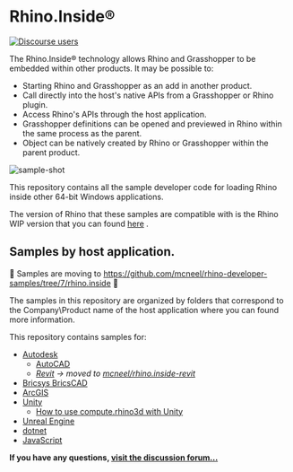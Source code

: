 # Rhino.Inside®

[![Discourse users](https://img.shields.io/discourse/https/discourse.mcneel.com/users.svg)](https://discourse.mcneel.com/c/serengeti/inside)


The Rhino.Inside® technology allows Rhino and Grasshopper to be embedded within other products.  It may be possible to:

* Starting Rhino and Grasshopper as an add in another product.
* Call directly into the host's native APIs from a Grasshopper or Rhino plugin.
* Access Rhino's APIs through the host application.
* Grasshopper definitions can be opened and previewed in Rhino within the same process as the parent.
* Object can be natively created by Rhino or Grasshopper within the parent product.

![sample-shot](https://github.com/mcneel/rhino.inside-revit/blob/master/docs/static/images/Sample5.gif)

This repository contains all the sample developer code for loading Rhino inside other 64-bit Windows applications.

The version of Rhino that these samples are compatible with is the Rhino WIP version that you can found [here](https://www.rhino3d.com/download/rhino/wip) .

## Samples by host application.
🚧 Samples are moving to https://github.com/mcneel/rhino-developer-samples/tree/7/rhino.inside 🚧

The samples in this repository are organized by folders that correspond to the Company\Product name of the host application where you can found more information.

This repository contains samples for:
- [Autodesk](Autodesk)
   - [AutoCAD](Autodesk/AutoCAD)
   - _[Revit](Autodesk/Revit) → moved to [mcneel/rhino.inside-revit](https://github.com/mcneel/rhino.inside-revit)_
- [Bricsys BricsCAD](https://github.com/Bricsys/rhino.inside-bricscad)
- [ArcGIS](https://github.com/nicoazel/ArcRhino)
- [Unity](Unity)
   - [How to use compute.rhino3d with Unity](https://youtu.be/zUbm83ynn0Q)
- [Unreal Engine](Epic%20Games/UE)
- [dotnet](https://github.com/mcneel/rhino-developer-samples/tree/7/rhino.inside/dotnet)
- [JavaScript](https://github.com/mcneel/rhino-developer-samples/tree/7/rhino.inside/javascript)

**If you have any questions, [visit the discussion forum...](https://discourse.mcneel.com/c/serengeti/inside)**
